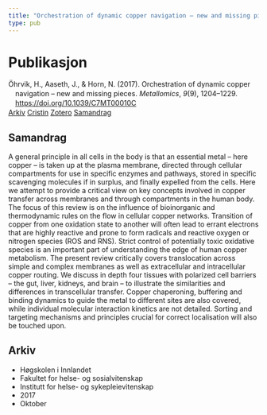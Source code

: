 ```yaml
---
title: "Orchestration of dynamic copper navigation – new and missing pieces"
type: pub
---
```

<h1>Publikasjon</h1>
<article id="csl-bib-container-5E39ZFXZ" class="csl-bib-container">
  <div class="csl-bib-body" style="line-height: 1.35; padding-left: 1em; text-indent:-1em;">
  <div class="csl-entry">&#xD6;hrvik, H., Aaseth, J., &amp; Horn, N. (2017). Orchestration of dynamic copper navigation &#x2013; new and missing pieces. <i>Metallomics</i>, <i>9</i>(9), 1204&#x2013;1229. <a href="https://doi.org/10.1039/C7MT00010C">https://doi.org/10.1039/C7MT00010C</a></div>
</div>
  <div class="csl-bib-buttons">
    <a href="#taxonomy-article-5E39ZFXZ" class="csl-bib-button">Arkiv</a>
    <a href="https://app.cristin.no/results/show.jsf?id=1503290" alt="Cristin URL" class="csl-bib-button">Cristin</a>
    <a href="http://zotero.org/groups/5022929/items/5E39ZFXZ" alt="Zotero URL" class="csl-bib-button">Zotero</a>
    <a href="#abstract-article-5E39ZFXZ" class="csl-bib-button">Samandrag</a>
  </div>
  <div id="csl-bib-meta-container-5E39ZFXZ"></div>
</article>
<div id="csl-bib-meta-5E39ZFXZ" class="csl-bib-meta">
  <article id="abstract-article-5E39ZFXZ" class="abstract-article">
    <h1>Samandrag</h1>
    A general principle in all cells in the body is that an essential metal – here copper – is taken up at the plasma membrane, directed through cellular compartments for use in specific enzymes and pathways, stored in specific scavenging molecules if in surplus, and finally expelled from the cells. Here we attempt to provide a critical view on key concepts involved in copper transfer across membranes and through compartments in the human body. The focus of this review is on the influence of bioinorganic and thermodynamic rules on the flow in cellular copper networks. Transition of copper from one oxidation state to another will often lead to errant electrons that are highly reactive and prone to form radicals and reactive oxygen or nitrogen species (ROS and RNS). Strict control of potentially toxic oxidative species is an important part of understanding the edge of human copper metabolism. The present review critically covers translocation across simple and complex membranes as well as extracellular and intracellular copper routing. We discuss in depth four tissues with polarized cell barriers – the gut, liver, kidneys, and brain – to illustrate the similarities and differences in transcellular transfer. Copper chaperoning, buffering and binding dynamics to guide the metal to different sites are also covered, while individual molecular interaction kinetics are not detailed. Sorting and targeting mechanisms and principles crucial for correct localisation will also be touched upon.
  </article>
  <article id="taxonomy-article-5E39ZFXZ" class="taxonomy-article">
    <h1>Arkiv</h1>
    <ul>
      <li>Høgskolen i Innlandet</li>
      <li>Fakultet for helse- og sosialvitenskap</li>
      <li>Institutt for helse- og sykepleievitenskap</li>
      <li>2017</li>
      <li>Oktober</li>
    </ul>
  </article>
</div>
